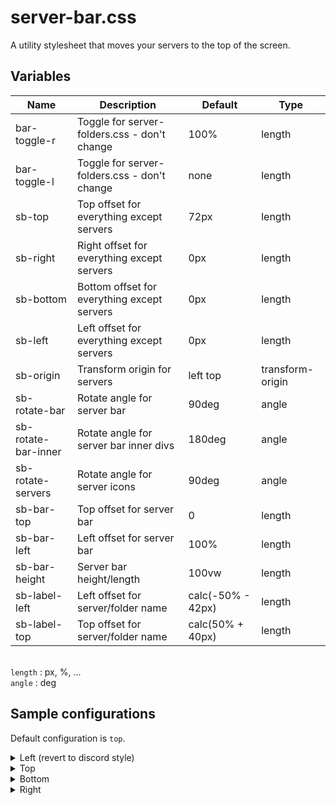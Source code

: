 # server-bar.css
A utility stylesheet that moves your servers to the top of the screen.

## Variables
Name | Description | Default | Type
---- | ----------- | ------- | -
bar-toggle-r  | Toggle for server-folders.css - don't change | 100% | length
bar-toggle-l  | Toggle for server-folders.css - don't change | none | length
sb-top | Top offset for everything except servers | 72px | length
sb-right | Right offset for everything except servers | 0px | length
sb-bottom | Bottom offset for everything except servers | 0px | length
sb-left | Left offset for everything except servers | 0px | length
sb-origin | Transform origin for servers | left top | transform-origin
sb-rotate-bar | Rotate angle for server bar | 90deg | angle
sb-rotate-bar-inner | Rotate angle for server bar inner divs | 180deg | angle
sb-rotate-servers | Rotate angle for server icons | 90deg | angle
sb-bar-top | Top offset for server bar | 0 | length
sb-bar-left | Left offset for server bar | 100% | length
sb-bar-height | Server bar height/length | 100vw | length
sb-label-left | Left offset for server/folder name | calc(-50% - 42px) | length
sb-label-top | Top offset for server/folder name | calc(50% + 40px) | length

\
`length` : px, %, ...\
`angle` : deg


## Sample configurations
Default configuration is  `top`.
<details>
<summary>Left (revert to discord style)</summary>

```css
--sb-top: 0;
--sb-left: 72px;
--sb-rotate-bar: none;
--sb-rotate-bar-inner: none;
--sb-rotate-servers: none;
--sb-bar-left: 0;
--sb-bar-height: 100vh;
--sb-label-left: 0;
--sb-label-top: 0;
/* These are toggles for server-folders.css */
--bar-toggle-l: 100%;
--bar-toggle-r: none;
```
</details>
<details>
<summary>Top</summary>

```css
--sb-top: 72px;
--sb-right: 0px;
--sb-bottom: 0px;
--sb-left: 0px;

--sb-origin: left top;
--sb-rotate-bar: 90deg;
--sb-rotate-bar-inner: 180deg;
--sb-rotate-servers: 90deg;

--sb-bar-top: 0;
--sb-bar-left: 100%;
--sb-bar-height: 100vw;

--sb-label-left: calc(-50% - 42px);
--sb-label-top: calc(50% + 40px);
/* These are toggles for server-folders.css */
--bar-toggle-r: 100%;
--bar-toggle-l: none;
```
</details>
<details>
<summary>Bottom</summary>

```css
--sb-top: 0;
--sb-bottom: 72px;
--sb-rotate-bar: -90deg;
--sb-rotate-bar-inner: none;

--sb-bar-top: 100%;
--sb-bar-left: 0;

--sb-label-top: calc(-50% - 40px);

/* These are toggles for server-folders.css (if used) */
--bar-toggle-l: 100%;
--bar-toggle-r: none;
```
</details>
<details>
<summary>Right</summary>

```css
--sb-top: 0;
--sb-right: 72px;
--sb-rotate-bar: 180deg;
--sb-rotate-bar-inner: 180deg;
--sb-rotate-servers: none;

--sb-bar-top: calc(100% + 26px);
--sb-bar-left: 100%;
--sb-bar-height: 100vh;
--sb-label-top: 0;
--sb-label-left: calc(-50% - 144px);
```
</details>